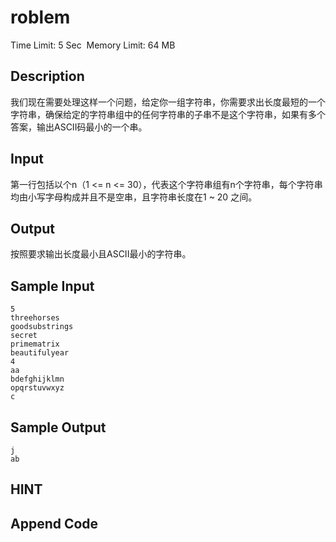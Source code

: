 # roblem
Time Limit: 5 Sec  Memory Limit: 64 MB


## Description
我们现在需要处理这样一个问题，给定你一组字符串，你需要求出长度最短的一个字符串，确保给定的字符串组中的任何字符串的子串不是这个字符串，如果有多个答案，输出ASCII码最小的一个串。

## Input
第一行包括以个n（1 <= n <= 30），代表这个字符串组有n个字符串，每个字符串均由小写字母构成并且不是空串，且字符串长度在1 ~ 20 之间。

## Output
按照要求输出长度最小且ASCII最小的字符串。

## Sample Input
```
5
threehorses
goodsubstrings
secret
primematrix
beautifulyear
4
aa
bdefghijklmn
opqrstuvwxyz
c

```
## Sample Output
```
j
ab

```

## HINT


## Append Code
